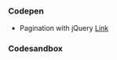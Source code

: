 ### Codepen

- Pagination with jQuery [Link](https://codepen.io/kiranpalsingh1806/pen/KKozGOG)

### Codesandbox